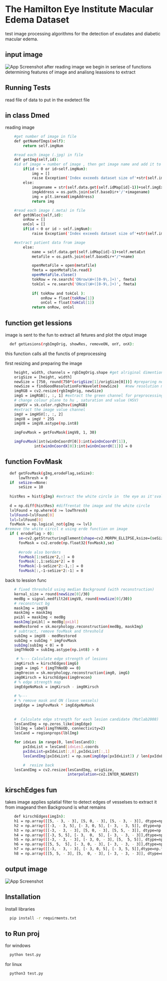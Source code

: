 
# The Hamilton Eye Institute Macular Edema Dataset

test image processing algorithms for the detection of exudates and diabetic macular edema.

## input image

![App Screenshot](https://via.placeholder.com/468x300?text=App+Screenshot+Here)
after reading image we begin in seriese of functions determining  features of image and analisng leassions to extract 

## Running Tests
read file of data to put in the exdetect file

## in class Dmed
reading image
```bash
    #get number of image in file
    def getNumofImgs(self):
        return self.imgNum

    #read each image (.jpg) in file 
    def getImg(self,id):
    #id of image = number of image , then get image name and add it to extention to read it
        if(id < 0 or id>self.imgNum):
            img = []
            raise Exception('Index exceeds dataset size of'+str(self.imgNum))
        else:
            imagename = str(self.data.get(self.idMap[id]-1))+self.imgExt
            imgAddress = os.path.join(self.baseDir+'/'+imagename)
            img = plt.imread(imgAddress)
            return img

    #read each image (.meta) in file 
    def getONloc(self,id):
        onRow = []
        onCol = []
        if(id < 0 or id > self.imgNum):
            raise Exception('Index exceeds dataset size of'+str(self.imgNum))

    #extract patient data from image 
        else:
            name = self.data.get(self.idMap[id]-1)+self.metaExt
            metafile = os.path.join(self.baseDir+"/"+name)

            openMetaFile = open(metafile)
            fmeta = openMetaFile.read()
            openMetaFile.close()
            tokRow = re.search('ONrow\W+([0-9\.]+)', fmeta)
            tokCol = re.search('ONcol\W+([0-9\.]+)', fmeta)
 
            if( tokRow and tokCol ):
                onRow = float(tokRow[1])
                onCol = float(tokCol[1])
            return onRow, onCol   
```
 ## function get lessions 
 
 image is sent to the fun to extract all fetures and plot the otput image

```bash
  def getLesions(rgbImgOrig, showRes, removeON, onY, onX):

```
this function calls all the functis of preprocessing

first resizing and preparing the image
```bash
    height, width, channels = rgbImgOrig.shape #get alriginal dimentions
    origSize = [height, width]
    newSize = [750, round(750*(origSize[1]/origSize[0]))] #preparing new size of image
    newSize = findGoodResolutionForWavelet(newSize)   #new resolution most sutibale for wavlet preprocessing if needed
    imgRGB = cv2.resize(rgbImgOrig, newSize)
    imgG = imgRGB[:, :, 1] #extract the green channel for preprocessing
    # change colour plane to hu , saturation and value (HSV)
    imgHSV = sk.color.rgb2hsv(imgRGB)
    #extract the image value channel
    imgV = imgHSV[:, :, 2]
    imgV8 = imgV * 255
    imgV8 = imgV8.astype(np.int8)
```

```bash
    imgFovMask = getFovMask(imgV8, 1, 30)

    imgFovMask[int(winOnCoordY[0]):int(winOnCoordY[1]),
             int(winOnCoordX[0]):int(winOnCoordX[1])] = 0
 ```
 ## function FovMask
  ```bash
    def getFovMask(gImg,erodeFlag,seSize): 
        lowThresh = 0
    if  seSize==None:
        seSize = 10
    
    histRes = hist(gImg) #extract the white circle in  the eye as it'svalue is zeros 
    
    d = np.diff(histRes) #diffrentat the image and the white circle
    lvlFound = np.where(d >= lowThresh)
    lvlFound=lvlFound[0]
    lvl=lvlFound[0]
    fovMask = np.logical_not(gImg <= lvl) 
#remove the white circcl e using erde function on image 
    if ( erodeFlag > 0):
        se=cv2.getStructuringElement(shape=cv2.MORPH_ELLIPSE,ksize=(seSize,seSize))
        fovMask = cv2.erode(np.float32(fovMask),se)
      
        #erode also borders
        fovMask[1:seSize*2,:] = 0
        fovMask[:,1:seSize*2] = 0
        fovMask[-1-seSize*2:-1,:] = 0
        fovMask[:,-1-seSize*2:-1] = 0
``` 
back to lession func
```bash
    # fixed threshold using median Background (with reconstruction)
    kernal_size = round(newSize[0]/30)
    medBg = signal.medfilt2d(imgV8, round(newSize[0]/30))
    # reconstruct bg
    maskImg = imgV8
    maskImg = maskImg
    pxLbl = maskImg < medBg
    maskImg[pxLbl] = medBg[pxLbl]
    medRestored = sk.morphology.reconstruction(medBg, maskImg)
    # subtract, remove fovMask and threshold
    subImg = imgV8 - medRestored
    subImg = subImg * imgFovMask
    subImg[subImg < 0] = 0
    imgThNoOD = subImg.astype(np.int8) > 0
``` 

```bash
     # %--- Calculate edge strength of lesions
    imgKirsch = kirschEdges(imgG)
    img0 = imgG * (imgThNoOD == 0)
    img0recon = sk.morphology.reconstruction(img0, imgG)
    img0Kirsch = kirschEdges(img0recon)
    # % edge strength map
    imgEdgeNoMask = imgKirsch - img0Kirsch
    
    # %---
    # % remove mask and ON (leave vessels)
    imgEdge = imgFovMask * imgEdgeNoMask
    
       
    #  Calculate edge strength for each lesion candidate (Matlab2008)
    lesCandImg = np.zeros_like(imgEdge)
    lblImg = label(imgThNoOD, connectivity=2)
    lesCand = regionprops(lblImg)

    for idxLes in range(0, len(lesCand)):
        pxIdxList = lesCand[idxLes].coords
        pxIdxList=pxIdxList[:,0],pxIdxList[:,1]
        lesCandImg[pxIdxList] = np.sum(imgEdge[pxIdxList]) / len(pxIdxList)

        #  resize back
    lesCandImg = cv2.resize(lesCandImg, origSize,
                            interpolation=cv2.INTER_NEAREST)
```

## kirschEdges fun 
takes image applies splatial filter to detect edges of vesselses to extract it from imageand then Background is what remains 
```bash
    def kirschEdges(imgIn):
    h1 = np.array([[5, - 3, - 3], [5, 0, - 3], [5, - 3, - 3]], dtype=np.float32)/15
    h2 = np.array([[-3, - 3, 5], [- 3, 0, 5], [- 3, - 3, 5]], dtype=np.float32)/15
    h3 = np.array([[-3, - 3, - 3], [5, 0, - 3], [5, 5, - 3]], dtype=np.float32)/15
    h4 = np.array([[-3, 5, 5], [- 3,  0,  5], [- 3, - 3, - 3]],dtype=np.float32)/15
    h5 = np.array([[-3, - 3, - 3], [- 3, 0, - 3], [5,  5, 5]], dtype=np.float32)/15
    h6 = np.array([[5, 5,  5], [- 3, 0, - 3], [- 3, - 3, - 3]],dtype=np.float32)/15
    h7 = np.array([[-3, - 3, - 3], [- 3, 0, 5], [- 3, 5, 5]],dtype=np.float32)/15
    h8 = np.array([[5, 5, - 3], [5,  0, - 3], [- 3, - 3, - 3]], dtype=np.float32)/15
```
 
## output image

![App Screenshot](https://via.placeholder.com/468x300?text=App+Screenshot+Here)


## Installation

Install libraries 

```bash
  pip install -r requirments.txt
```
 ## to Run proj

for windows

```bash
  python test.py
```
for linux

```bash
  python3 test.py
```


